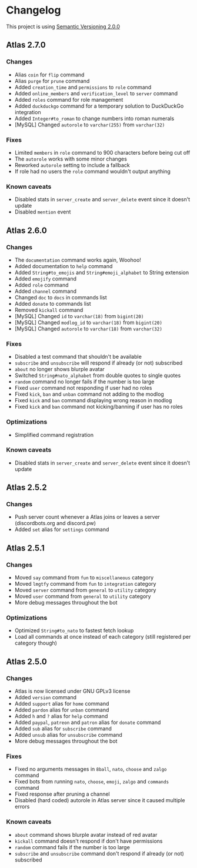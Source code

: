 # Changelog

This project is using [Semantic Versioning 2.0.0](http://semver.org/)

## Atlas 2.7.0

### Changes
  * Alias `coin` for `flip` command
  * Alias `purge` for `prune` command
  * Added `creation_time` and `permissions` to `role` command
  * Added `online_members` and `verification_level` to `server` command
  * Added `roles` command for role management
  * Added `duckduckgo` command for a temporary solution to DuckDuckGo integration
  * Added `Integer#to_roman` to change numbers into roman numerals
  * [MySQL] Changed `autorole` to `varchar(255)` from `varchar(32)`

### Fixes
  * Limited `members` in `role` command to 900 characters before being cut off
  * The `autorole` works with some minor changes
  * Reworked `autorole` setting to include a fallback
  * If role had no users the `role` command wouldn't output anything

### Known caveats
  * Disabled stats in `server_create` and `server_delete` event since it doesn't update
  * Disabled `mention` event

## Atlas 2.6.0

### Changes
  * The `documentation` command works again, Woohoo!
  * Added documentation to `help` command
  * Added `String#to_emojis` and `String#emoji_alphabet` to String extension
  * Added `emojify` command 
  * Added `role` command
  * Added `channel` command
  * Changed `doc` to `docs` in commands list
  * Added `donate` to commands list
  * Removed `kickall` command
  * [MySQL] Changed `id` to `varchar(18)` from `bigint(20)`
  * [MySQL] Changed `modlog_id` to `varchar(18)` from `bigint(20)`
  * [MySQL] Changed `autorole` to `varchar(18)` from `varchar(32)`

### Fixes
  * Disabled a test command that shouldn't be available
  * `subscribe` and `unsubscribe` will respond if already (or not) subscribed
  * `about` no longer shows blurple avatar
  * Switched `String#nato_alphabet` from double quotes to single quotes
  * `random` command no longer fails if the number is too large
  * Fixed `user` command not responding if user had no roles
  * Fixed `kick`, `ban` and `unban` command not adding to the modlog
  * Fixed `kick` and `ban` command displaying wrong reason in modlog
  * Fixed `kick` and `ban` command not kicking/banning if user has no roles

### Optimizations
  * Simplified command registration

### Known caveats
  * Disabled stats in `server_create` and `server_delete` event since it doesn't update


## Atlas 2.5.2

### Changes
  * Push server count whenever a Atlas joins or leaves a server (discordbots.org and discord.pw)
  * Added `set` alias for `settings` command


## Atlas 2.5.1

### Changes
  * Moved `say` command from `fun` to `miscellaneous` category
  * Moved `lmgtfy` command from `fun` to `integration` category
  * Moved `server` command from `general` to `utility` category
  * Moved `user` command from `general` to `utility` category
  * More debug messages throughout the bot

### Optimizations
  * Optimized `String#to_nato` to fastest fetch lookup
  * Load all commands at once instead of each category (still registered per category though)


## Atlas 2.5.0

### Changes
  * Atlas is now licensed under GNU GPLv3 license
  * Added `version` command
  * Added `support` alias for `home` command
  * Added `pardon` alias for `unban` command
  * Added `h` and `?` alias for `help` command
  * Added `paypal`, `patreon` and `patron` alias for `donate` command
  * Added `sub` alias for `subscribe` command
  * Added `unsub` alias for `unsubscribe` command
  * More debug messages throughout the bot

### Fixes
  * Fixed no arguments messages in `8ball`, `nato`, `choose` and `zalgo` command
  * Fixed bots from running `nato`, `choose`, `emoji`, `zalgo` and `commands` command
  * Fixed response after pruning a channel
  * Disabled (hard coded) autorole in Atlas server since it caused multiple errors

### Known caveats
  * `about` command shows blurple avatar instead of red avatar
  * `kickall` command doesn't respond if don't have permissions
  * `random` command fails if the number is too large
  * `subscribe` and `unsubscribe` command don't respond if already (or not) subscribed